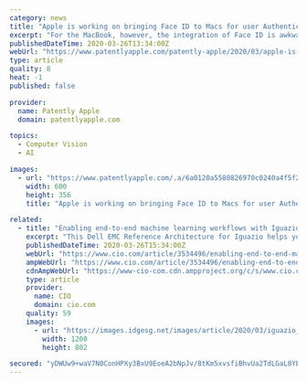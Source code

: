 ```yaml
---
category: news
title: "Apple is working on bringing Face ID to Macs for user Authentication, Face Gesture Recognition and more"
excerpt: "For the MacBook, however, the integration of Face ID is awkwardly designed having some components at the top of the display but having light pattern recognition module that includes the needed dot projector built into the Touch Bar area in the keyboard. Technically speaking Apple notes that recent advances in computing devices have enabled ..."
publishedDateTime: 2020-03-26T13:34:00Z
webUrl: "https://www.patentlyapple.com/patently-apple/2020/03/apple-is-working-on-bringing-face-id-to-macs-for-user-authentication-face-gesture-recognition-and-more.html"
type: article
quality: 8
heat: -1
published: false

provider:
  name: Patently Apple
  domain: patentlyapple.com

topics:
  - Computer Vision
  - AI

images:
  - url: "https://www.patentlyapple.com/.a/6a0120a5580826970c0240a4f5f2d1200d-600wi"
    width: 600
    height: 356
    title: "Apple is working on bringing Face ID to Macs for user Authentication, Face Gesture Recognition and more"

related:
  - title: "Enabling end-to-end machine learning workflows with Iguazio"
    excerpt: "This Dell EMC Reference Architecture for Iguazio helps your organization implement optimized machine learning and deep learning projects faster and manage and scale them more easily. The components of this jointly engineered reference architecture include leading-edge products from Dell Technologies, Intel and Iguazio: Dell Technologies For ..."
    publishedDateTime: 2020-03-26T15:34:00Z
    webUrl: "https://www.cio.com/article/3534496/enabling-end-to-end-machine-learning-workflows-with-iguazio.html"
    ampWebUrl: "https://www.cio.com/article/3534496/enabling-end-to-end-machine-learning-workflows-with-iguazio.amp.html"
    cdnAmpWebUrl: "https://www-cio-com.cdn.ampproject.org/c/s/www.cio.com/article/3534496/enabling-end-to-end-machine-learning-workflows-with-iguazio.amp.html"
    type: article
    provider:
      name: CIO
      domain: cio.com
    quality: 59
    images:
      - url: "https://images.idgesg.net/images/article/2020/03/iguazio_image-100836581-large.jpg"
        width: 1200
        height: 802

secured: "yDWUw9+waV7N0ConHPXy3BxU9EoeA2bNpJv/8tKm5xvsfiBhvUa2TdLGaL8YEso0ikJqgQfpYDqDstxF4f0XJacloFZq0d4EIwp7q9LC0wjQhSmK6vrz9t8LHgeTo6QkAPHFWJBbNSTP6zLvQP1KErmAtjfBzVt1968BU5+fJqxWFSSCh5ja4VzVwt7NsendGoB7sv6N9h9RwBz0na7QRTBwzUtCsmDg109Ndyqn0U5JNWDQj6GmbS0uat0+PjE4K7A+tqShZPIhEbMSm/OTIPSdr54cf4vPqGhgqGWJSLOMMX4c6O7rm028LxxYJg/pq0OJq5dBWnOTx2zIm/0uRuccYTEXOTjVz8NUONYLBGjaqgFS1EFlZnFyHYUbDyVCx++xGEWx7lAx+hvaiQwWgctvimt4AzR/l8OKgu/XQeAw2YrjSrHGNPEjf9+5GZ22RTB4UOBLt57GocZU0NnWMRG5JWG2OqZc3l2RRNRMBgY=;+RDHaIFiPcMPGi3aN9AC/w=="
---
```


